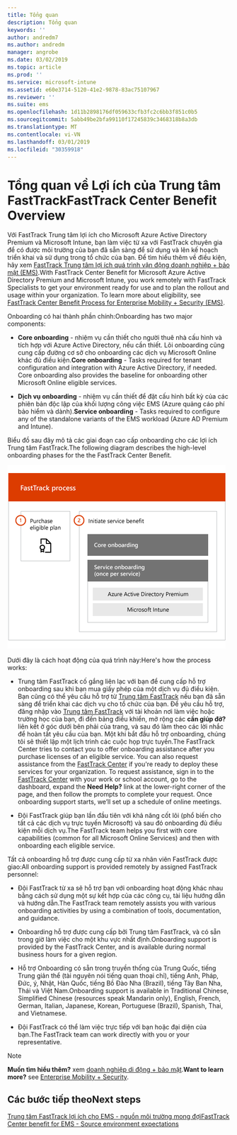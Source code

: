 ```yaml
---
title: Tổng quan
description: Tổng quan
keywords: ''
author: andredm7
ms.author: andredm
manager: angrobe
ms.date: 03/02/2019
ms.topic: article
ms.prod: ''
ms.service: microsoft-intune
ms.assetid: e60e3714-5120-41e2-9878-83ac75107967
ms.reviewer: ''
ms.suite: ems
ms.openlocfilehash: 1d11b2898176df059633cfb3fc2c6bb3f851c0b5
ms.sourcegitcommit: 5abb49be2bfa99110f17245839c3468318b8a3db
ms.translationtype: MT
ms.contentlocale: vi-VN
ms.lasthandoff: 03/01/2019
ms.locfileid: "30359918"
---
```

# <a name="fasttrack-center-benefit-overview"></a><span data-ttu-id="353aa-103">Tổng quan về Lợi ích của Trung tâm FastTrack</span><span class="sxs-lookup"><span data-stu-id="353aa-103">FastTrack Center Benefit Overview</span></span>

<span data-ttu-id="353aa-p101">Với FastTrack Trung tâm lợi ích cho Microsoft Azure Active Directory Premium và Microsoft Intune, bạn làm việc từ xa với FastTrack chuyên gia để có được môi trường của bạn đã sẵn sàng để sử dụng và lên kế hoạch triển khai và sử dụng trong tổ chức của bạn. Để tìm hiểu thêm về điều kiện, hãy xem [FastTrack Trung tâm lợi ích quá trình vận động doanh nghiệp + bảo mật (EMS)](EMS-fasttrack-process.md).</span><span class="sxs-lookup"><span data-stu-id="353aa-p101">With FastTrack Center Benefit for Microsoft Azure Active Directory Premium and Microsoft Intune, you work remotely with FastTrack Specialists to get your environment ready for use and to plan the rollout and usage within your organization. To learn more about eligibility, see [FastTrack Center Benefit Process for Enterprise Mobility + Security (EMS)](EMS-fasttrack-process.md).</span></span>

<span data-ttu-id="353aa-106">Onboarding có hai thành phần chính:</span><span class="sxs-lookup"><span data-stu-id="353aa-106">Onboarding has two major components:</span></span>

-   <span data-ttu-id="353aa-p102">**Core onboarding** - nhiệm vụ cần thiết cho người thuê nhà cấu hình và tích hợp với Azure Active Directory, nếu cần thiết. Lõi onboarding cũng cung cấp đường cơ sở cho onboarding các dịch vụ Microsoft Online khác đủ điều kiện.</span><span class="sxs-lookup"><span data-stu-id="353aa-p102">**Core onboarding** - Tasks required for tenant configuration and integration with Azure Active Directory, if needed. Core onboarding also provides the baseline for onboarding other Microsoft Online eligible services.</span></span>

-   <span data-ttu-id="353aa-109">**Dịch vụ onboarding** - nhiệm vụ cần thiết để đặt cấu hình bất kỳ của các phiên bản độc lập của khối lượng công việc EMS (Azure quảng cáo phí bảo hiểm và dành).</span><span class="sxs-lookup"><span data-stu-id="353aa-109">**Service onboarding** - Tasks required to configure any of the standalone variants of the EMS workload (Azure AD Premium and Intune).</span></span>

<span data-ttu-id="353aa-110">Biểu đồ sau đây mô tả các giai đoạn cao cấp onboarding cho các lợi ích Trung tâm FastTrack.</span><span class="sxs-lookup"><span data-stu-id="353aa-110">The following diagram describes the high-level onboarding phases for the the FastTrack Center Benefit.</span></span>

![Các giai đoạn cao cấp onboarding của việc sử dụng lợi ích Trung tâm FastTrack](./media/ft-onboarding-process.png)

<span data-ttu-id="353aa-112">Dưới đây là cách hoạt động của quá trình này:</span><span class="sxs-lookup"><span data-stu-id="353aa-112">Here's how the process works:</span></span>

- <span data-ttu-id="353aa-p103">Trung tâm FastTrack cố gắng liên lạc với bạn để cung cấp hỗ trợ onboarding sau khi bạn mua giấy phép của một dịch vụ đủ điều kiện. Bạn cũng có thể yêu cầu hỗ trợ từ [Trung tâm FastTrack](https://go.microsoft.com/fwlink/?linkid=780698) nếu bạn đã sẵn sàng để triển khai các dịch vụ cho tổ chức của bạn. Để yêu cầu hỗ trợ, đăng nhập vào [Trung tâm FastTrack](https://go.microsoft.com/fwlink/?linkid=780698) với tài khoản nơi làm việc hoặc trường học của bạn, đi đến bảng điều khiển, mở rộng các **cần giúp đỡ?** liên kết ở góc dưới bên phải của trang, và sau đó làm theo các lời nhắc để hoàn tất yêu cầu của bạn. Một khi bắt đầu hỗ trợ onboarding, chúng tôi sẽ thiết lập một lịch trình các cuộc họp trực tuyến.</span><span class="sxs-lookup"><span data-stu-id="353aa-p103">The FastTrack Center tries to contact you to offer onboarding assistance after you purchase licenses of an eligible service. You can also request assistance from the [FastTrack Center](https://go.microsoft.com/fwlink/?linkid=780698) if you're ready to deploy these services for your organization. To request assistance, sign in to the [FastTrack Center](https://go.microsoft.com/fwlink/?linkid=780698) with your work or school account, go to the dashboard, expand the **Need Help?** link at the lower-right corner of the page, and then follow the prompts to complete your request. Once onboarding support starts, we’ll set up a schedule of online meetings.</span></span>

-   <span data-ttu-id="353aa-117">Đội FastTrack giúp bạn lần đầu tiên với khả năng cốt lõi (phổ biến cho tất cả các dịch vụ trực tuyến Microsoft) và sau đó onboarding đủ điều kiện mỗi dịch vụ.</span><span class="sxs-lookup"><span data-stu-id="353aa-117">The FastTrack team helps you first with core capabilities (common for all Microsoft Online Services) and then with onboarding each eligible service.</span></span>

<span data-ttu-id="353aa-118">Tất cả onboarding hỗ trợ được cung cấp từ xa nhân viên FastTrack được giao:</span><span class="sxs-lookup"><span data-stu-id="353aa-118">All onboarding support is provided remotely by assigned FastTrack personnel:</span></span>

-   <span data-ttu-id="353aa-119">Đội FastTrack từ xa sẽ hỗ trợ bạn với onboarding hoạt động khác nhau bằng cách sử dụng một sự kết hợp của các công cụ, tài liệu hướng dẫn và hướng dẫn.</span><span class="sxs-lookup"><span data-stu-id="353aa-119">The FastTrack team remotely assists you with various onboarding activities by using a combination of tools, documentation, and guidance.</span></span>

-   <span data-ttu-id="353aa-120">Onboarding hỗ trợ được cung cấp bởi Trung tâm FastTrack, và có sẵn trong giờ làm việc cho một khu vực nhất định.</span><span class="sxs-lookup"><span data-stu-id="353aa-120">Onboarding support is provided by the FastTrack Center, and is available during normal business hours for a given region.</span></span>

-   <span data-ttu-id="353aa-121">Hỗ trợ Onboarding có sẵn trong truyền thống của Trung Quốc, tiếng Trung giản thể (tài nguyên nói tiếng quan thoại chỉ), tiếng Anh, Pháp, Đức, ý, Nhật, Hàn Quốc, tiếng Bồ Đào Nha (Brazil), tiếng Tây Ban Nha, Thái và Việt Nam.</span><span class="sxs-lookup"><span data-stu-id="353aa-121">Onboarding support is available in Traditional Chinese, Simplified Chinese (resources speak Mandarin only), English, French, German, Italian, Japanese, Korean, Portuguese (Brazil), Spanish, Thai, and Vietnamese.</span></span>

-   <span data-ttu-id="353aa-122">Đội FastTrack có thể làm việc trực tiếp với bạn hoặc đại diện của bạn.</span><span class="sxs-lookup"><span data-stu-id="353aa-122">The FastTrack team can work directly with you or your representative.</span></span>

> [!NOTE]
> <span data-ttu-id="353aa-123">**Muốn tìm hiểu thêm?** xem [doanh nghiệp di động + bảo mật](https://www.microsoft.com/cloud-platform/enterprise-mobility).</span><span class="sxs-lookup"><span data-stu-id="353aa-123">**Want to learn more?** see [Enterprise Mobility + Security](https://www.microsoft.com/cloud-platform/enterprise-mobility).</span></span>

## <a name="next-steps"></a><span data-ttu-id="353aa-124">Các bước tiếp theo</span><span class="sxs-lookup"><span data-stu-id="353aa-124">Next steps</span></span>

[<span data-ttu-id="353aa-125">Trung tâm FastTrack lợi ích cho EMS - nguồn môi trường mong đợi</span><span class="sxs-lookup"><span data-stu-id="353aa-125">FastTrack Center benefit for EMS - Source environment expectations</span></span>](EMS-source-environment-expectations.md)
